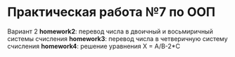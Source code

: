 # Практическая работа №7 по ООП
Вариант 2
__homework2__: перевод числа в двоичный и восьмиричный системы счисления
__homework3__: перевод числа в четверичную систему счисления
__homework4__: решение уравнения X = A/B-2*C